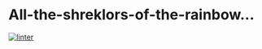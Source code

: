 # All-the-shreklors-of-the-rainbow...
 [![linter](https://github.com/Logan-Parker/All-the-shreklors-of-the-rainbow.../workflows/linter/badge.svg)](https://github.com/marketplace/actions/super-linter)
